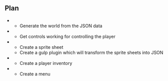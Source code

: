 ## Plan

-
    - Generate the world from the JSON data
-
    - Get controls working for controlling the player
-
    - Create a sprite sheet
    - Create a gulp plugin which will transform the sprite sheets into JSON
-
    - Create a player inventory
-
    - Create a menu
